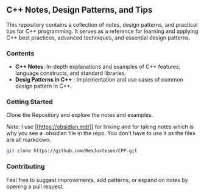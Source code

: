 
## C++ Notes, Design Patterns, and Tips 

This repository contains a collection of notes, design patterns, and practical tips for C++ programming. It serves as a reference for learning and applying C++ best practices, advanced techniques, and essential design patterns.

### Contents 
- **C++ Notes**: In-depth explanations and examples of C++ features, language constructs, and standard libraries. 
- **Desig Patterns in C++** : Implementation and use cases of common design pattern in C++.

### Getting Started
Clone the Repository and explore the notes and examples. 

*Note*: I use [[https://obsidian.md/]] for linking and for taking notes which is why you see a .obsidian file in the repo. You don't have to use it as the files are all markdown. 

```bash
git clone https://github.com/RexJustesen/CPP.git
```

### Contributing 
Feel free to suggest improvements, add patterns, or expand on notes by opening a pull request. 



